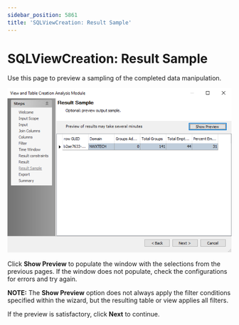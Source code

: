```yaml
---
sidebar_position: 5861
title: 'SQLViewCreation: Result Sample'
---
```


# SQLViewCreation: Result Sample

Use this page to preview a sampling of the completed data manipulation.

![View and Table Creation Analysis Module wizard Result Sample page](../../../../../../../static/images/AccessAnalyzer_12.0/Content/Resources/Images/EnterpriseAuditor/Admin/Analysis/SQLViewCreation/ResultSample.png "View and Table Creation Analysis Module wizard Result Sample page")

Click **Show Preview** to populate the window with the selections from the previous pages. If the window does not populate, check the configurations for errors and try again.

**NOTE:** The **Show Preview** option does not always apply the filter conditions specified within the wizard, but the resulting table or view applies all filters.

If the preview is satisfactory, click **Next** to continue.